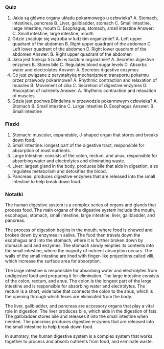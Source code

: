  ### Quiz

1. Jakie są główne organy układu pokarmowego u człowieka?
A. Stomach, intestines, pancreas
B. Liver, gallbladder, stomach
C. Small intestine, large intestine, mouth
D. Esophagus, stomach, small intestine
 Answer: C. Small intestine, large intestine, mouth
2. Gdzie znajduje się wątroba w ludzkim organizmie?
A. Left upper quadrant of the abdomen
B. Right upper quadrant of the abdomen
C. Left lower quadrant of the abdomen
D. Right lower quadrant of the abdomen
 Answer: B. Right upper quadrant of the abdomen
3. Jaka jest funkcja trzustki w ludzkim organizmie?
A. Secretes digestive enzymes
B. Stores bile
C. Regulates blood sugar levels
D. Absorbs water and electrolytes
 Answer: A. Secretes digestive enzymes
4. Co jest związane z perystaltyką mechanizmem transportu pokarmu przez przewody pokarmowe?
A. Rhythmic contraction and relaxation of muscles
B. Movement of cilia
C. Secretion of digestive enzymes
D. Absorption of nutrients
 Answer: A. Rhythmic contraction and relaxation of muscles
5. Gdzie jest pochwa Blindelma w przewodzie pokarmowym człowieka?
A. Stomach
B. Small intestine
C. Large intestine
D. Esophagus
 Answer: B. Small intestine

### Fiszki

1. Stomach: muscular, expandable, J-shaped organ that stores and breaks down food.
2. Small Intestine: longest part of the digestive tract, responsible for absorption of most nutrients.
3. Large Intestine: consists of the colon, rectum, and anus, responsible for absorbing water and electrolytes and eliminating waste.
4. Liver: largest gland in the body, produces bile that aids in digestion, also regulates metabolism and detoxifies the blood.
5. Pancreas: produces digestive enzymes that are released into the small intestine to help break down food.

### Notatki

The human digestive system is a complex series of organs and glands that process food. The main organs of the digestive system include the mouth, esophagus, stomach, small intestine, large intestine, liver, gallbladder, and pancreas.

The process of digestion begins in the mouth, where food is chewed and broken down by enzymes in saliva. The food then travels down the esophagus and into the stomach, where it is further broken down by stomach acid and enzymes. The stomach slowly empties its contents into the small intestine, where the majority of nutrient absorption occurs. The walls of the small intestine are lined with finger-like projections called villi, which increase the surface area for absorption.

The large intestine is responsible for absorbing water and electrolytes from undigested food and preparing it for elimination. The large intestine consists of the colon, rectum, and anus. The colon is the longest part of the large intestine and is responsible for absorbing water and electrolytes. The rectum is a short, wide tube that connects the colon to the anus, which is the opening through which feces are eliminated from the body.

The liver, gallbladder, and pancreas are accessory organs that play a vital role in digestion. The liver produces bile, which aids in the digestion of fats. The gallbladder stores bile and releases it into the small intestine when needed. The pancreas produces digestive enzymes that are released into the small intestine to help break down food.

In summary, the human digestive system is a complex system that works together to process and absorb nutrients from food, and eliminate waste.